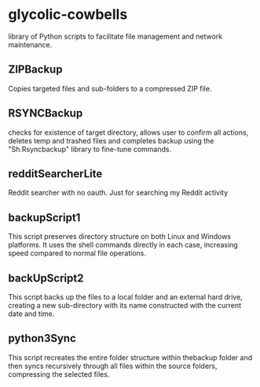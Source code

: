 # glycolic-cowbells

library of Python scripts to facilitate file management and network maintenance.

## ZIPBackup

 Copies targeted files and sub-folders to a compressed ZIP file.

## RSYNCBackup

 checks for existence of target directory, allows user to confirm all actions, deletes temp and trashed files and completes backup using the "Sh.Rsyncbackup" library to fine-tune commands.

## redditSearcherLite
 Reddit searcher with no oauth. Just for searching my Reddit activity

## backupScript1

 This script preserves directory structure on both Linux and Windows platforms. It uses the shell commands directly in each case, increasing speed compared to normal file operations.

## backUpScript2

 This script backs up the files to a local folder and an external hard drive, creating a new sub-directory with its name constructed with the current date and time.

## python3Sync

 This script recreates the entire folder structure within thebackup folder and then syncs recursively through all files within the source folders, compressing the selected files.
